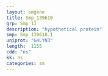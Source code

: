 ```yaml
---
layout: smgene
title: Smp_139610
grp: Smp_13
description: "hypothetical protein"
smp: Smp_139610.1
uniprot: "G4LYN3"
length:  1155
cdd: "ns"
kk: ns
categories: sm
---
```

